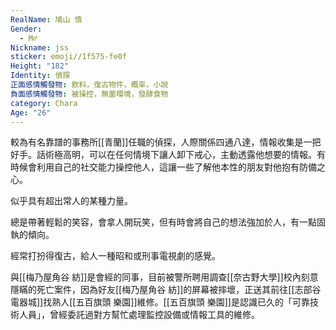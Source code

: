 ```yaml
---
RealName: 鳩山 慎
Gender:
  - M♂
Nickname: jss
sticker: emoji//1f575-fe0f
Height: "182"
Identity: 偵探
正面感情觸發物: 飲料，復古物件，概率，小說
負面感情觸發物: 被操控，無菌環境，發酵食物
category: Chara
Age: "26"
---
```

較為有名靠譜的事務所[[青蘭]]任職的偵探，人際關係四通八達，情報收集是一把好手。話術極高明，可以在任何情境下讓人卸下戒心，主動透露他想要的情報。有時候會利用自己的社交能力操控他人，這讓一些了解他本性的朋友對他抱有防備之心。

似乎具有超出常人的某種力量。

總是帶著輕鬆的笑容，會拿人開玩笑，但有時會將自己的想法強加於人，有一點固執的傾向。

經常打扮得復古，給人一種昭和或刑事電視劇的感覺。

與[[梅乃屋角谷 紡]]是會經的同事，目前被警所聘用調查[[奈古野大學]]校內刻意隱瞞的死亡案件，因為好友[[梅乃屋角谷 紡]]的屏幕被摔壞，正送其前往[[志部谷電器城]]找熟人[[五百旗頭 樂園]]維修。[[五百旗頭 樂園]]是認識已久的「可靠技術人員」，曾經委託過對方幫忙處理監控設備或情報工具的維修。